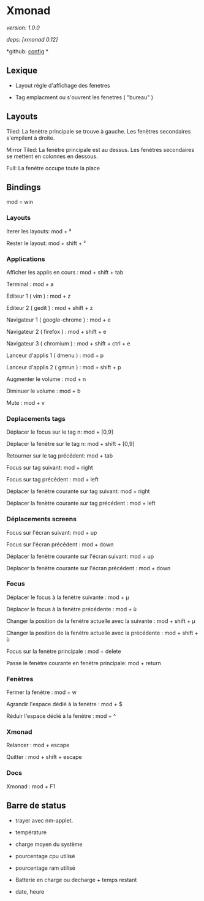 # Xmonad 

*version: 1.0.0*

*deps: [xmonad 0.12]*

*github: [config](https://github.com/dendevs/xmonad) *

## Lexique

* Layout régle d'affichage des fenetres 

* Tag emplacment ou s'ouvrent les fenetres ( "bureau" )

## Layouts

Tiled: La fenètre principale se trouve à gauche. Les fenètres secondaires s'empilent à droite.

Mirror Tiled: La fenètre principale est au dessus. Les fenètres secondaires se mettent en colonnes en dessous.

Full: La fenètre occupe toute la place

## Bindings

mod = win

### Layouts

Iterer les layouts: mod + ²

Rester le layout: mod + shift + ²

### Applications

Afficher les applis en cours : mod + shift + tab

Terminal : mod + a

Editeur 1 ( vim ) : mod + z

Editeur 2 ( gedit ) : mod + shift + z

Navigateur 1 ( google-chrome ) : mod + e

Navigateur 2 ( firefox ) : mod + shift + e

Navigateur 3 ( chromium ) : mod + shift + ctrl + e

Lanceur d'applis 1 ( dmenu ) : mod + p

Lanceur d'applis 2 ( gmrun ) : mod + shift + p

Augmenter le volume : mod + n

Diminuer le volume : mod + b

Mute  : mod + v

### Deplacements tags

Déplacer le focus sur le tag n: mod + [0,9]

Déplacer la fenètre sur le tag n: mod + shift + [0,9]

Retourner sur le tag précédent: mod + tab

Focus sur tag suivant: mod + right

Focus sur tag précédent : mod + left 

Déplacer la fenètre courante sur tag suivant: mod + right 

Déplacer la fenètre courante  sur tag précédent : mod + left

### Déplacements screens

Focus sur l'écran suivant: mod + up

Focus sur l'écran précédent : mod + down 

Déplacer la fenètre courante sur l'écran suivant: mod + up 

Déplacer la fenètre courante  sur l'écran précédent : mod + down 


### Focus

Déplacer le focus à la fenètre suivante : mod + µ

Déplacer le focus à la fenètre précédente : mod + ù

Changer la position de la fenètre actuelle avec la suivante : mod + shift + µ

Changer la position de la fenètre actuelle avec la précédente : mod + shift + ù

Focus sur la fenètre principale : mod + delete

Passe le fenètre courante en fenètre principale: mod + return

### Fenètres

Fermer la fenètre : mod + w 

Agrandir l'espace dédié à la fenètre : mod + $

Réduir l'espace dédié à la fenètre : mod + ^

### Xmonad

Relancer : mod + escape 

Quitter : mod + shift + escape

### Docs 

Xmonad : mod + F1

## Barre de status

* trayer avec nm-applet.

* température

* charge moyen du système

* pourcentage cpu utilisé

* pourcentage ram utilisé

* Batterie en charge ou decharge + temps restant

* date, heure

